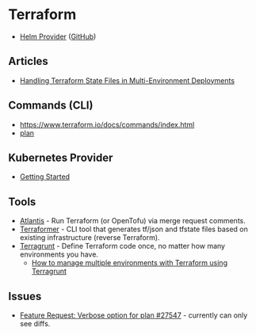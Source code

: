 # Terraform

* [Helm Provider](https://registry.terraform.io/providers/hashicorp/helm/latest) ([GitHub](https://github.com/hashicorp/terraform-provider-helm))

## Articles

* [Handling Terraform State Files in Multi-Environment Deployments](https://wintelguy.com/2025/handling-terraform-state-in-multi-environment-deployments.html)

## Commands (CLI)

* <https://www.terraform.io/docs/commands/index.html>
* [plan](https://www.terraform.io/docs/commands/plan.html)

## Kubernetes Provider

* [Getting Started](https://registry.terraform.io/providers/hashicorp/kubernetes/latest/docs/guides/getting-started)

## Tools

* [Atlantis](https://www.runatlantis.io/) - Run Terraform (or OpenTofu) via merge request comments.
* [Terraformer](https://github.com/GoogleCloudPlatform/terraformer/) - CLI tool that generates tf/json and tfstate files based on existing infrastructure (reverse Terraform).
* [Terragrunt](https://terragrunt.gruntwork.io/) - Define Terraform code once, no matter how many environments you have.
  * [How to manage multiple environments with Terraform using Terragrunt](https://blog.gruntwork.io/how-to-manage-multiple-environments-with-terraform-using-terragrunt-2c3e32fc60a8)

## Issues

* [Feature Request: Verbose option for plan #27547](https://github.com/hashicorp/terraform/issues/27547) - currently can only see diffs.
